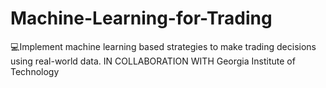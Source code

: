 # Machine-Learning-for-Trading
:computer:Implement machine learning based strategies to make trading decisions using real-world data. IN COLLABORATION WITH Georgia Institute of Technology
